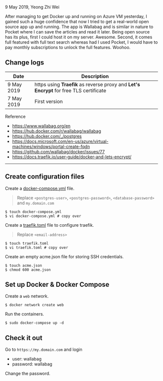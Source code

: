 9 May 2019, Yeong Zhi Wei

After managing to get Docker up and running on Azure VM yesterday, I gained such a huge confidence that now I tried to get a real-world open source app up and running. The app is Wallabag and is similar in nature to Pocket where I can save the articles and read it later. Being open source has its plus, first I could host it on my server. Awesome. Second, it comes full featured with full text search whereas had I used Pocket, I would have to pay monthly subscriptions to unlock the full features. Woohoo.

## Change logs
| Date | Description |
| --- | --- |
| 9 May 2019 | https using **Traefik** as reverse proxy and **Let's Encrypt** for free TLS certificate |
| 7 May 2019 | First version |

Reference
- https://www.wallabag.org/en
- https://hub.docker.com/r/wallabag/wallabag
- https://hub.docker.com/_/postgres
- https://docs.microsoft.com/en-us/azure/virtual-machines/windows/portal-create-fqdn
- https://github.com/wallabag/docker/issues/77
- https://docs.traefik.io/user-guide/docker-and-lets-encrypt/

---

## Create configuration files

Create a [docker-compose.yml](docker-compose.yml) file.
> Replace `<postgres-user>`, `<postgres-password>`, `<database-password>` and `my.domain.com`

    $ touch docker-compose.yml
    $ vi docker-compose.yml # copy over

Create a [traefik.toml](traefik.toml) file to configure traefik.
> Replace `<email-address>`

    $ touch traefik.toml
    $ vi traefik.toml # copy over

Create an empty acme.json file for storing SSH credentials.

    $ touch acme.json
    $ chmod 600 acme.json

## Set up Docker & Docker Compose

Create a `web` network.

    $ docker network create web

Run the containers.

    $ sudo docker-compose up -d

## Check it out

Go to `https://my.domain.com` and login
- user: wallabag
- password: wallabag

Change the password.
